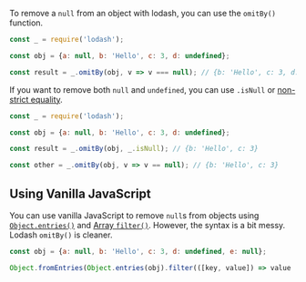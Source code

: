 To remove a `null` from an object with lodash, you can use the `omitBy()` function.

```javascript
const _ = require('lodash');

const obj = {a: null, b: 'Hello', c: 3, d: undefined};

const result = _.omitBy(obj, v => v === null); // {b: 'Hello', c: 3, d: undefined}
```

If you want to remove both `null` and `undefined`, you can use `.isNull` or [non-strict equality](/tutorials/fundamentals/equality#abstract-equality).

```javascript
const _ = require('lodash');

const obj = {a: null, b: 'Hello', c: 3, d: undefined};

const result = _.omitBy(obj, _.isNull); // {b: 'Hello', c: 3}

const other = _.omitBy(obj, v => v == null); // {b: 'Hello', c: 3}
```

## Using Vanilla JavaScript

You can use vanilla JavaScript to remove `null`s from objects using [`Object.entries()`](/tutorials/fundamentals/foreach-object#using-objectentries) and [Array `filter()`](/tutorials/fundamentals/array-filter).
However, the syntax is a bit messy.
Lodash `omitBy()` is cleaner.

```javascript
const obj = {a: null, b: 'Hello', c: 3, d: undefined, e: null};

Object.fromEntries(Object.entries(obj).filter(([key, value]) => value !== null)); // { b: "Hello", c: 3, d: undefined }
```
